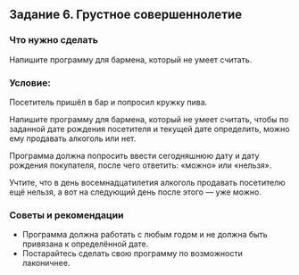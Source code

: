 ﻿## Задание 6. Грустное совершеннолетие
### Что нужно сделать
Напишите программу для бармена, который не умеет считать.

### Условие:

Посетитель пришёл в бар и попросил кружку пива. 

Напишите программу для бармена, который не умеет считать, чтобы по заданной дате рождения посетителя и текущей дате определить, можно ему продавать алкоголь или нет. 

Программа должна попросить ввести сегодняшнюю дату и дату рождения покупателя, после чего ответить: «можно» или «нельзя».

Учтите, что в день восемнадцатилетия алкоголь продавать посетителю ещё нельзя, а вот на следующий день после этого — уже можно.

### Советы и рекомендации
- Программа должна работать с любым годом и не должна быть привязана к определённой дате.
- Постарайтесь сделать свою программу по возможности лаконичнее.
